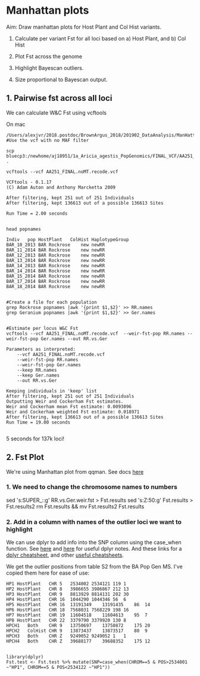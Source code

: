 # Manhattan plots 

Aim: Draw manhattan plots for Host Plant and Col Hist variants. 

1. Calculate per variant Fst for all loci based on a) Host Plant, and b) Col Hist

2. Plot Fst across the genome

3. Highlight Bayescan outliers.

4. Size proportional to Bayescan output. 



## 1. Pairwise fst across all loci

We can calculate W&C Fst using vcftools


On mac
```
/Users/alexjvr/2018.postdoc/BrownArgus_2018/201902_DataAnalysis/ManHattanPlot
#Use the vcf with no MAF filter

scp bluecp3:/newhome/aj18951/1a_Aricia_agestis_PopGenomics/FINAL_VCF/AA251_FINAL.noMT.recode.vcf .

vcftools --vcf AA251_FINAL.noMT.recode.vcf 

VCFtools - 0.1.17
(C) Adam Auton and Anthony Marcketta 2009

After filtering, kept 251 out of 251 Individuals
After filtering, kept 136613 out of a possible 136613 Sites

Run Time = 2.00 seconds


head popnames

Indiv	pop	HostPlant	ColHist	HaplotypeGroup
BAR_10_2013	BAR	Rockrose	new	newRR
BAR_11_2014	BAR	Rockrose	new	newRR
BAR_12_2013	BAR	Rockrose	new	newRR
BAR_13_2014	BAR	Rockrose	new	newRR
BAR_14_2013	BAR	Rockrose	new	newRR
BAR_14_2014	BAR	Rockrose	new	newRR
BAR_15_2014	BAR	Rockrose	new	newRR
BAR_17_2014	BAR	Rockrose	new	newRR
BAR_18_2014	BAR	Rockrose	new	newRR


#Create a file for each population
grep Rockrose popnames |awk '{print $1,$2}' >> RR.names
grep Geranium popnames |awk '{print $1,$2}' >> Ger.names


#Estimate per locus W&C Fst
vcftools --vcf AA251_FINAL.noMT.recode.vcf  --weir-fst-pop RR.names --weir-fst-pop Ger.names --out RR.vs.Ger

Parameters as interpreted:
	--vcf AA251_FINAL.noMT.recode.vcf
	--weir-fst-pop RR.names
	--weir-fst-pop Ger.names
	--keep RR.names
	--keep Ger.names
	--out RR.vs.Ger

Keeping individuals in 'keep' list
After filtering, kept 251 out of 251 Individuals
Outputting Weir and Cockerham Fst estimates.
Weir and Cockerham mean Fst estimate: 0.0093096
Weir and Cockerham weighted Fst estimate: 0.018971
After filtering, kept 136613 out of a possible 136613 Sites
Run Time = 19.00 seconds


```
5 seconds for 137k loci!


## 2. Fst Plot

We're using Manhattan plot from qqman. See docs [here](https://www.rdocumentation.org/packages/qqman/versions/0.1.2/topics/manhattan)

### 1. We need to change the chromosome names to numbers

sed 's:SUPER_::g' RR.vs.Ger.weir.fst > Fst.results
sed 's:Z:50:g' Fst.results > Fst.results2
rm Fst.results && mv Fst.results2 Fst.results


### 2. Add in a column with names of the outlier loci we want to highlight

We can use dplyr to add info into the SNP column using the case_when function. See [here](https://www.marsja.se/r-add-column-to-dataframe-based-on-other-columns-conditions-dplyr/) and [here](https://www.r-bloggers.com/2020/05/r-how-to-assign-values-based-on-multiple-conditions-of-different-columns/) for useful dplyr notes. And these links for a [dplyr cheatsheet](https://www.rstudio.com/wp-content/uploads/2015/02/data-wrangling-cheatsheet.pdf), and other [useful cheatsheets](https://www.rstudio.com/resources/cheatsheets/). 

We get the outlier positions from table S2 from the BA Pop Gen MS. I've copied them here for ease of use: 
```
HP1	HostPlant	CHR 5	2534002	2534121	119	1
HP2	HostPlant	CHR 8	3986655	3986867	212	13
HP3	HostPlant	CHR 9	8813929	8814131	202	30
HP4	HostPlant	CHR 16	1044290	1044346	56	6
HP5	HostPlant	CHR 16	13191349	13191435	86	14
HP6	HostPlant	CHR 18	7568031	7568229	198	16
HP7	HostPlant	CHR 19	11604518	11604613	95	7
HP8	HostPlant	CHR 22	3379790	3379920	130	8
HPCH1	Both	CHR 9	13750697	13750872	175	20
HPCH2	ColHist	CHR 9	13873437	13873517	80	9
HPCH3	Both	CHR Z	9249052	9249052	1	1
HPCH4	Both	CHR Z	39688177	39688352	175	12


```



```
library(dplyr)
Fst.test <- Fst.test %>% mutate(SNP=case_when(CHROM==5 & POS>2534001 ~"HP1", CHROM==5 & POS<2534122 ~"HP1"))


```









